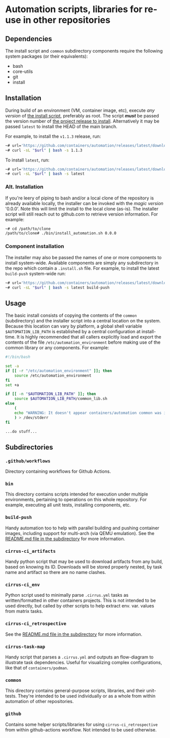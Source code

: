 # Automation scripts, libraries for re-use in other repositories


## Dependencies

The install script and `common` subdirectory components require the following
system packages (or their equivalents):

* bash
* core-utils
* git
* install


## Installation

During build of an environment (VM, container image, etc), execute *any version*
of [the install
script](https://github.com/containers/automation/releases/download/latest/install_automation.sh),
preferably as root.  The script ***must*** be passed the version number of [the project
release to install](https://github.com/containers/automation/releases).  Alternatively
it may be passed `latest` to install the HEAD of the main branch.

For example, to install the `v1.1.3` release, run:
```bash
~# url='https://github.com/containers/automation/releases/latest/download/install_automation.sh'
~# curl -sL "$url" | bash -s 1.1.3
```

To install `latest`, run:
```bash
~# url='https://github.com/containers/automation/releases/latest/download/install_automation.sh'
~# curl -sL "$url" | bash -s latest
```

### Alt. Installation

If you're leery of piping to bash and/or a local clone of the repository is already
available locally, the installer can be invoked with the *magic version* '0.0.0'.
Note this will limit the install to the local clone (as-is). The installer script
will still reach out to github.com to retrieve version information.  For example:

```bash
~# cd /path/to/clone
/path/to/clone# ./bin/install_automation.sh 0.0.0
```

### Component installation

The installer may also be passed the names of one or more components to
install system-wide.  Available components are simply any subdirectory in the repo
which contain a `.install.sh` file.  For example, to install the latest `build-push` system-wide run:

```bash
~# url='https://github.com/containers/automation/releases/latest/download/install_automation.sh'
~# curl -sL "$url" | bash -s latest build-push
```

## Usage

The basic install consists of copying the contents of the `common` (subdirectory) and
the installer script into a central location on the system.  Because this location
can vary by platform, a global shell variable `$AUTOMATION_LIB_PATH` is established
by a central configuration at install-time.  It is highly recommended that all
callers explicitly load and export the contents of the file
`/etc/automation_environment` before making use of the common library or any
components.  For example:

```bash
#!/bin/bash

set -a
if [[ -r "/etc/automation_environment" ]]; then
    source /etc/automation_environment
fi
set +a

if [[ -n "$AUTOMATION_LIB_PATH" ]]; then
    source $AUTOMATION_LIB_PATH/common_lib.sh
else
    (
    echo "WARNING: It doesn't appear containers/automation common was installed."
    ) > /dev/stderr
fi

...do stuff...
```


## Subdirectories

### `.github/workflows`

Directory containing workflows for Github Actions.

### `bin`

This directory contains scripts intended for execution under multiple environments,
pertaining to operations on this whole repository.  For example, executing all
unit tests, installing components, etc.

### `build-push`

Handy automation too to help with parallel building and pushing container images,
including support for multi-arch (via QEMU emulation).  See the
[README.md file in the subdirectory](build-push/README.md) for more information.

### `cirrus-ci_artifacts`

Handy python script that may be used to download artifacts from any build,
based on knowing its ID.  Downloads will be stored properly nested, by task
name and artifact so there are no name clashes.

### `cirrus-ci_env`

Python script used to minimally parse `.cirrus.yml` tasks as written/formatted
in other containers projects.  This is not intended to be used directly, but
called by other scripts to help extract env. var. values from matrix tasks.

### `cirrus-ci_retrospective`

See the [README.md file in the subdirectory](cirrus-ci_retrospective/README.md) for more information.

### `cirrus-task-map`

Handy script that parses a `.cirrus.yml` and outputs an flow-diagram to illustrate
task dependencies.  Useful for visualizing complex configurations, like that of
`containers/podman`.

### `common`

This directory contains general-purpose scripts, libraries, and their unit-tests.
They're intended to be used individually or as a whole from within automation of
other repositories.

### `github`

Contains some helper scripts/libraries for using `cirrus-ci_retrospective` from
within github-actions workflow.  Not intended to be used otherwise.
